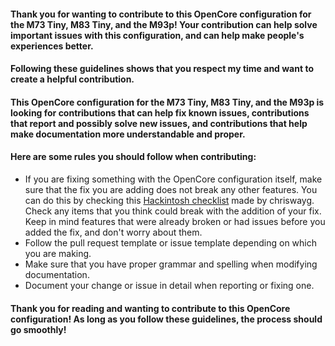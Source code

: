 #### Thank you for wanting to contribute to this OpenCore configuration for the M73 Tiny, M83 Tiny, and the M93p! Your contribution can help solve important issues with this configuration, and can help make people's experiences better.

#### Following these guidelines shows that you respect my time and want to create a helpful contribution.

#### This OpenCore configuration for the M73 Tiny, M83 Tiny, and the M93p is looking for contributions that can help fix known issues, contributions that report and possibly solve new issues, and contributions that help make documentation more understandable and proper.

#### Here are some rules you should follow when contributing:
* If you are fixing something with the OpenCore configuration itself, make sure that the fix you are adding does not break any other features. You can do this by checking this [Hackintosh checklist](https://chriswayg.gitbook.io/opencore-visual-beginners-guide/step-by-step/hackintosh-checklist) made by chriswayg. Check any items that you think could break with the addition of your fix. Keep in mind features that were already broken or had issues before you added the fix, and don't worry about them.
* Follow the pull request template or issue template depending on which you are making.
* Make sure that you have proper grammar and spelling when modifying documentation.
* Document your change or issue in detail when reporting or fixing one.

#### Thank you for reading and wanting to contribute to this OpenCore configuration! As long as you follow these guidelines, the process should go smoothly!
